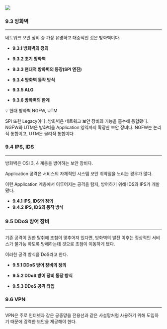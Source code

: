 <img src="https://github.com/monthly-cs/2024-01-network/assets/105256335/0fc2a6e5-48bb-460c-9117-47dcf68e8102">

### 9.3 방화벽

---

네트워크 보안 장비 중 가장 유명하고 대중적인 것은 방화벽이다.

- **9.3.1 방화벽의 정의**
- **9.3.2 초기 방화벽**

- **9.3.3 현대적 방화벽의 등장(SPI 엔진)**

- **9.3.4 방화벽 동작 방식**

- **9.3.5 ALG**

- **9.3.6 방화벽의 한계**

<aside>
💡 현대 방화벽 NGFW, UTM

SPI 또한 Legacy이다. 방화벽은 네트워크 보안 장비의 기능을 흡수해 통합됐다.
NGFW와 UTM은 방화벽을 Application 영역까지 확장한 보안 장비다.
NGFW는 논리적 통합이고, UTM은 물리적 통합이다.

</aside>

### 9.4 IPS, IDS

---

방화벽은 OSI 3, 4 계층을 방어하는 보안 장비다.

Application 공격은 서비스의 자체적인 시스템 보안 취약점을 노리는 경우가 많다.

이런 Application 계층에서 이루어지는 공격을 탐지, 방어하기 위해 IDS와 IPS가 개발됐다.

- **9.4.1 IPS, IDS의 정의**
- **9.4.2 IPS, IDS의 동작 방식**

### 9.5 DDoS 방어 장비

---

기존 공격이 권한 탈취에 초첨이 맞추어져 있다면, 방화벽의 발전 이후는 정상적인 서비스가 불가능 하도록 방해하는데 것으로 초점이 이동하게 됐다.

이러한 공격 방식을 DoS라고 한다.

- **9.5.1 DDoS 방어 장비의 정의**

- **9.5.2 DDoS 방어 장비 동장 방식**
- **9.5.3 DDoS 공격 타입**

### 9.6 VPN

---

VPN은 주로 인터넷과 같은 공중망을 전용선과 같은 사설망처럼 사용하기 위해 도입하기 때문에 강력한 보안을 제공해야 한다.
